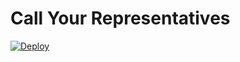Call Your Representatives
=

[![Deploy](https://www.herokucdn.com/deploy/button.png)](https://heroku.com/deploy?template=https://git-central.openfunction.co/public.engineering/call-your-representatives_heroku)

